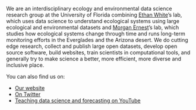 We are an interdisciplinary ecology and environmental data science research group at the University of Florida combining
[Ethan White](https://github.com/ethanwhite)’s lab, which uses data science to understand ecological systems using large ecological and environmental datasets
and [Morgan Ernest](https://github.com/skmorgane)’s lab, which studies how ecological systems change through time and runs long-term monitoring efforts in the Everglades and the Arizona desert.
We do cutting edge research, collect and publish large open datasets, develop open source software, build websites,
train scientists in computational tools, and generally try to make science a better, more efficient, more diverse and inclusive place.

You can also find us on:
* [Our website](https://weecology.org)
* [On Twitter](https://twitter.com/weecology)
* [Teaching data science and forecasting on YouTube](https://www.youtube.com/user/weecology)
